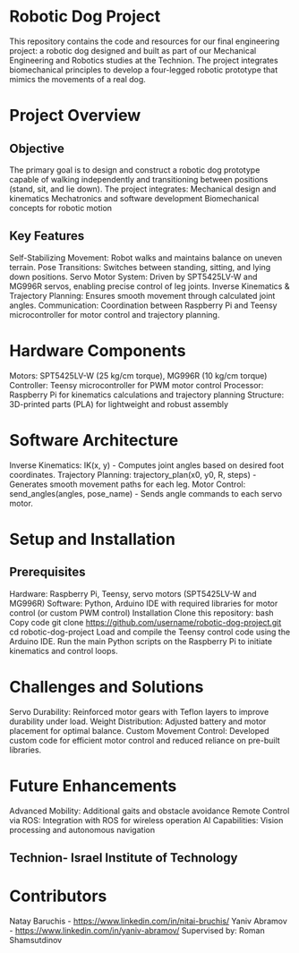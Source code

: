 # Robotic Dog Project
This repository contains the code and resources for our final engineering project: a robotic dog designed and built as part of our Mechanical Engineering and Robotics studies at the Technion. The project integrates biomechanical principles to develop a four-legged robotic prototype that mimics the movements of a real dog.

# Project Overview
## Objective
The primary goal is to design and construct a robotic dog prototype capable of walking independently and transitioning between positions (stand, sit, and lie down). The project integrates:
Mechanical design and kinematics
Mechatronics and software development
Biomechanical concepts for robotic motion

## Key Features
Self-Stabilizing Movement: Robot walks and maintains balance on uneven terrain.
Pose Transitions: Switches between standing, sitting, and lying down positions.
Servo Motor System: Driven by SPT5425LV-W and MG996R servos, enabling precise control of leg joints.
Inverse Kinematics & Trajectory Planning: Ensures smooth movement through calculated joint angles.
Communication: Coordination between Raspberry Pi and Teensy microcontroller for motor control and trajectory planning.

# Hardware Components
Motors: SPT5425LV-W (25 kg/cm torque), MG996R (10 kg/cm torque)
Controller: Teensy microcontroller for PWM motor control
Processor: Raspberry Pi for kinematics calculations and trajectory planning
Structure: 3D-printed parts (PLA) for lightweight and robust assembly

# Software Architecture
Inverse Kinematics: IK(x, y) - Computes joint angles based on desired foot coordinates.
Trajectory Planning: trajectory_plan(x0, y0, R, steps) - Generates smooth movement paths for each leg.
Motor Control: send_angles(angles, pose_name) - Sends angle commands to each servo motor.

# Setup and Installation
## Prerequisites
Hardware: Raspberry Pi, Teensy, servo motors (SPT5425LV-W and MG996R)
Software: Python, Arduino IDE with required libraries for motor control (or custom PWM control)
Installation
Clone this repository:
bash
Copy code
git clone https://github.com/username/robotic-dog-project.git
cd robotic-dog-project
Load and compile the Teensy control code using the Arduino IDE.
Run the main Python scripts on the Raspberry Pi to initiate kinematics and control loops.

# Challenges and Solutions
Servo Durability: Reinforced motor gears with Teflon layers to improve durability under load.
Weight Distribution: Adjusted battery and motor placement for optimal balance.
Custom Movement Control: Developed custom code for efficient motor control and reduced reliance on pre-built libraries.

# Future Enhancements
Advanced Mobility: Additional gaits and obstacle avoidance
Remote Control via ROS: Integration with ROS for wireless operation
AI Capabilities: Vision processing and autonomous navigation

## Technion- Israel Institute of Technology

# Contributors
Natay Baruchis - https://www.linkedin.com/in/nitai-bruchis/
Yaniv Abramov - https://www.linkedin.com/in/yaniv-abramov/
Supervised by: Roman Shamsutdinov






